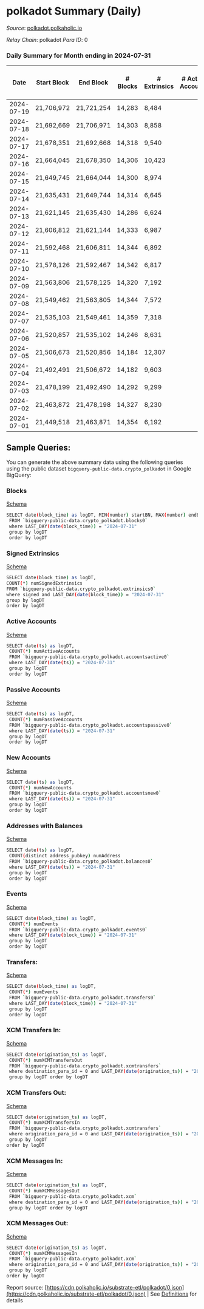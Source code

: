 # polkadot Summary (Daily)

_Source_: [polkadot.polkaholic.io](https://polkadot.polkaholic.io)

*Relay Chain*: polkadot
*Para ID*: 0



### Daily Summary for Month ending in 2024-07-31


| Date    | Start Block | End Block | # Blocks | # Extrinsics | # Active Accounts | # Passive Accounts | # New Accounts | # Addresses | # Events  | # Transfers ($USD) | # XCM Transfers In ($USD) | # XCM Transfers Out ($USD) | # XCM In | # XCM Out | Issues |
|---------|-------------|-----------|----------|--------------|-------------------|--------------------|----------------|-------------|-----------|--------------------|---------------------------|----------------------------|----------|-----------|--------|
| 2024-07-19 | 21,706,972 | 21,721,254 | 14,283 | 8,484 |  |  |  |  | 812,644 | 8,350  |   |   |  |  |  |
| 2024-07-18 | 21,692,669 | 21,706,971 | 14,303 | 8,858 |  |  |  | 1,351,218 | 805,002 | 9,075  |   |   |  |  |  |
| 2024-07-17 | 21,678,351 | 21,692,668 | 14,318 | 9,540 |  |  |  | 1,351,027 | 809,764 | 8,922  |   |   |  |  |  |
| 2024-07-16 | 21,664,045 | 21,678,350 | 14,306 | 10,423 |  |  |  | 1,350,785 | 820,302 | 10,547  |   |   |  |  |  |
| 2024-07-15 | 21,649,745 | 21,664,044 | 14,300 | 8,974 |  |  |  | 1,350,524 | 800,974 | 10,925  |   |   |  |  |  |
| 2024-07-14 | 21,635,431 | 21,649,744 | 14,314 | 6,645 |  |  |  | 1,350,244 | 769,221 | 8,340 ($33.54) |   |   |  |  |  |
| 2024-07-13 | 21,621,145 | 21,635,430 | 14,286 | 6,624 |  |  |  | 1,350,105 | 779,825 | 8,260  |   |   |  |  |  |
| 2024-07-12 | 21,606,812 | 21,621,144 | 14,333 | 6,987 |  |  |  | 1,349,867 | 779,716 | 8,079 ($21,692.46) |   |   |  |  |  |
| 2024-07-11 | 21,592,468 | 21,606,811 | 14,344 | 6,892 |  |  |  | 1,349,668 | 771,899 | 7,769 ($17.75) |   |   |  |  |  |
| 2024-07-10 | 21,578,126 | 21,592,467 | 14,342 | 6,817 |  |  |  | 1,349,380 | 771,657 | 6,799  |   |   |  |  |  |
| 2024-07-09 | 21,563,806 | 21,578,125 | 14,320 | 7,192 |  |  |  | 1,349,100 | 793,813 | 12,020  |   |   |  |  |  |
| 2024-07-08 | 21,549,462 | 21,563,805 | 14,344 | 7,572 |  |  |  | 1,276,749 | 780,568 | 7,202  |   |   |  |  |  |
| 2024-07-07 | 21,535,103 | 21,549,461 | 14,359 | 7,318 |  |  |  | 1,348,420 | 775,547 | 7,473  |   |   |  |  |  |
| 2024-07-06 | 21,520,857 | 21,535,102 | 14,246 | 8,631 |  |  |  |  | 784,428 | 8,430  |   |   |  |  |  |
| 2024-07-05 | 21,506,673 | 21,520,856 | 14,184 | 12,307 |  |  |  |  | 810,060 | 12,022  |   |   |  |  |  |
| 2024-07-04 | 21,492,491 | 21,506,672 | 14,182 | 9,603 |  |  |  |  | 784,456 | 8,670  |   |   |  |  |  |
| 2024-07-03 | 21,478,199 | 21,492,490 | 14,292 | 9,299 |  |  |  |  | 806,428 | 10,557  |   |   |  |  |  |
| 2024-07-02 | 21,463,872 | 21,478,198 | 14,327 | 8,230 |  |  |  |  | 807,685 | 7,241  |   |   |  |  |  |
| 2024-07-01 | 21,449,518 | 21,463,871 | 14,354 | 6,192 |  |  |  |  | 816,915 | 11,352  |   |   |  |  |  |

## Sample Queries:
You can generate the above summary data using the following queries using the public dataset `bigquery-public-data.crypto_polkadot` in Google BigQuery:


### Blocks 

[Schema](https://github.com/colorfulnotion/substrate-etl/blob/main/schema/blocks.json)

```bash
SELECT date(block_time) as logDT, MIN(number) startBN, MAX(number) endBN, COUNT(*) numBlocks 
 FROM `bigquery-public-data.crypto_polkadot.blocks0`  
 where LAST_DAY(date(block_time)) = "2024-07-31" 
 group by logDT 
 order by logDT
```

### Signed Extrinsics 

[Schema](https://github.com/colorfulnotion/substrate-etl/blob/main/schema/extrinsics.json)

```bash
SELECT date(block_time) as logDT, 
COUNT(*) numSignedExtrinsics 
FROM `bigquery-public-data.crypto_polkadot.extrinsics0`  
where signed and LAST_DAY(date(block_time)) = "2024-07-31" 
group by logDT 
order by logDT
```

### Active Accounts 

[Schema](https://github.com/colorfulnotion/substrate-etl/blob/main/schema/accountsactive.json)

```bash
SELECT date(ts) as logDT, 
 COUNT(*) numActiveAccounts 
 FROM `bigquery-public-data.crypto_polkadot.accountsactive0` 
 where LAST_DAY(date(ts)) = "2024-07-31" 
 group by logDT 
 order by logDT
```

### Passive Accounts 

[Schema](https://github.com/colorfulnotion/substrate-etl/blob/main/schema/accountspassive.json)

```bash
SELECT date(ts) as logDT, 
 COUNT(*) numPassiveAccounts 
 FROM `bigquery-public-data.crypto_polkadot.accountspassive0` 
 where LAST_DAY(date(ts)) = "2024-07-31" 
 group by logDT 
 order by logDT
```

### New Accounts 

[Schema](https://github.com/colorfulnotion/substrate-etl/blob/main/schema/accountsnew.json)

```bash
SELECT date(ts) as logDT, 
 COUNT(*) numNewAccounts 
 FROM `bigquery-public-data.crypto_polkadot.accountsnew0` 
 where LAST_DAY(date(ts)) = "2024-07-31" 
 group by logDT
 order by logDT
```

### Addresses with Balances 

[Schema](https://github.com/colorfulnotion/substrate-etl/blob/main/schema/balances.json)

```bash
SELECT date(ts) as logDT,
 COUNT(distinct address_pubkey) numAddress 
 FROM `bigquery-public-data.crypto_polkadot.balances0` 
 where LAST_DAY(date(ts)) = "2024-07-31" 
 group by logDT 
 order by logDT
```

### Events 

[Schema](https://github.com/colorfulnotion/substrate-etl/blob/main/schema/events.json)

```bash
SELECT date(block_time) as logDT, 
 COUNT(*) numEvents 
 FROM `bigquery-public-data.crypto_polkadot.events0` 
 where LAST_DAY(date(block_time)) = "2024-07-31" 
 group by logDT 
 order by logDT
```

### Transfers:

[Schema](https://github.com/colorfulnotion/substrate-etl/blob/main/schema/transfers.json)

```bash
SELECT date(block_time) as logDT, 
 COUNT(*) numEvents 
 FROM `bigquery-public-data.crypto_polkadot.transfers0` 
 where LAST_DAY(date(block_time)) = "2024-07-31" 
 group by logDT 
 order by logDT
```

### XCM Transfers In: 

[Schema](https://github.com/colorfulnotion/substrate-etl/blob/main/schema/xcmtransfers.json)

```bash
SELECT date(origination_ts) as logDT, 
 COUNT(*) numXCMTransfersOut 
 FROM `bigquery-public-data.crypto_polkadot.xcmtransfers` 
 where destination_para_id = 0 and LAST_DAY(date(origination_ts)) = "2024-07-31" 
 group by logDT order by logDT
```

### XCM Transfers Out: 

[Schema](https://github.com/colorfulnotion/substrate-etl/blob/main/schema/xcmtransfers.json)

```bash
SELECT date(origination_ts) as logDT, 
 COUNT(*) numXCMTransfersIn 
 FROM `bigquery-public-data.crypto_polkadot.xcmtransfers` 
 where origination_para_id = 0 and LAST_DAY(date(origination_ts)) = "2024-07-31" 
 group by logDT 
order by logDT
```

### XCM Messages In: 

[Schema](https://github.com/colorfulnotion/substrate-etl/blob/main/schema/xcm.json)

```bash
SELECT date(origination_ts) as logDT, 
 COUNT(*) numXCMMessagesOut 
 FROM `bigquery-public-data.crypto_polkadot.xcm` 
 where destination_para_id = 0 and LAST_DAY(date(origination_ts)) = "2024-07-31" 
 group by logDT order by logDT
```

### XCM Messages Out: 

[Schema](https://github.com/colorfulnotion/substrate-etl/blob/main/schema/xcm.json)

```bash
SELECT date(origination_ts) as logDT, 
 COUNT(*) numXCMMessagesIn 
 FROM `bigquery-public-data.crypto_polkadot.xcm` 
 where origination_para_id = 0 and LAST_DAY(date(origination_ts)) = "2024-07-31" 
 group by logDT 
order by logDT
```


Report source: [https://cdn.polkaholic.io/substrate-etl/polkadot/0.json](https://cdn.polkaholic.io/substrate-etl/polkadot/0.json) | See [Definitions](/DEFINITIONS.md) for details
